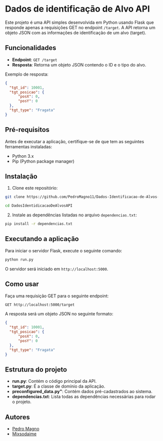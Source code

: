 # Dados de identificação de Alvo API

Este projeto é uma API simples desenvolvida em Python usando Flask que responde apenas a requisições GET no endpoint `/target`. A API retorna um objeto JSON com as informações de identificação de um alvo (target).

## Funcionalidades

- **Endpoint**: `GET /target`
- **Resposta**: Retorna um objeto JSON contendo o ID e o tipo do alvo.

Exemplo de resposta:
```json
{ 
  "tgt_id": 10001,
  "tgt_posicao": {
      "posX": 0,
      "posY": 0
  },
  "tgt_type": "Fragata"
}
```

## Pré-requisitos

Antes de executar a aplicação, certifique-se de que tem as seguintes ferramentas instaladas:

- Python 3.x
- Pip (Python package manager)

## Instalação

1. Clone este repositório:

```bash
git clone https://github.com/PedroMagno11/Dados-Identificacao-de-Alvos-API.git DadosIdentificacaoDeAlvosAPI

cd DadosIdentidicacaoDeAlvosAPI
```

2. Instale as dependências listadas no arquivo `dependencias.txt`:

```bash
pip install -r dependencias.txt
```

## Executando a aplicação

Para iniciar o servidor Flask, execute o seguinte comando:

```bash
python run.py
```

O servidor será iniciado em `http://localhost:5000`.

## Como usar

Faça uma requisição GET para o seguinte endpoint:

```bash
GET http://localhost:5000/target
```

A resposta será um objeto JSON no seguinte formato:

```json
{ 
  "tgt_id": 10001,
  "tgt_posicao": {
      "posX": 0,
      "posY": 0
  },
  "tgt_type": "Fragata"
}
```

## Estrutura do projeto

- **run.py**: Contém o código principal da API.
- **target.py**: É a classe de domínio da aplicação.
- **preconfigured_data.py"**: Contém dados pré-cadastrados ao sistema.
- **dependencias.txt**: Lista todas as dependências necessárias para rodar o projeto.

## Autores
- [Pedro Magno](https://github.com/pedromagno11)
- [Mixsodaime](https://github.com/Mixsodaime)